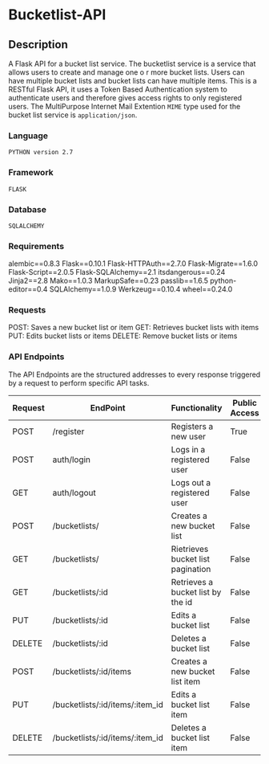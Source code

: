 # Bucketlist-API

## Description
A Flask API for a bucket list service.
The bucketlist service is a service that allows users to create and manage one o r more bucket lists. Users can have multiple bucket lists and bucket lists can have multiple items.
This is a RESTful Flask API, it uses a Token Based Authentication system to authenticate users and therefore gives access rights to only registered users.
The MultiPurpose Internet Mail Extention ```MIME``` type used for the bucket list service is ```application/json```.


### Language
```PYTHON version 2.7```


### Framework
```FLASK```


### Database
```SQLALCHEMY```


### Requirements
alembic==0.8.3
Flask==0.10.1
Flask-HTTPAuth==2.7.0
Flask-Migrate==1.6.0
Flask-Script==2.0.5
Flask-SQLAlchemy==2.1
itsdangerous==0.24
Jinja2==2.8
Mako==1.0.3
MarkupSafe==0.23
passlib==1.6.5
python-editor==0.4
SQLAlchemy==1.0.9
Werkzeug==0.10.4
wheel==0.24.0


### Requests
POST: Saves a new bucket list or item
GET: Retrieves bucket lists with items
PUT: Edits bucket lists or items
DELETE: Remove bucket lists or items


### API Endpoints
The API Endpoints are the structured addresses to every response triggered by a request to perform specific API tasks.

Request|EndPoint|Functionality|Public Access
-------|--------|-------------|-------------
POST|/register|Registers a new user|True
POST|auth/login|Logs in a registered user|False
GET|auth/logout|Logs out a registered user|False
POST|/bucketlists/|Creates a new bucket list|False
GET|/bucketlists/|Rietrieves bucket list pagination|False
GET|/bucketlists/:id|Retrieves a bucket list by the id|False
PUT|/bucketlists/:id|Edits a bucket list|False
DELETE|/bucketlists/:id|Deletes a bucket list|False
POST|/bucketlists/:id/items|Creates a new bucket list item|False
PUT|/bucketlists/:id/items/:item_id|Edits a bucket list item|False
DELETE|/bucketlists/:id/items/:item_id|Deletes a bucket list item|False



